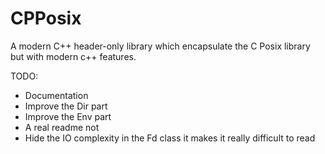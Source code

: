 # CPPosix
A modern C++ header-only library which encapsulate the C Posix library but with modern c++ features.

TODO:
* Documentation
* Improve the Dir part
* Improve the Env part
* A real readme not
* Hide the IO complexity in the Fd class it makes it really difficult to read
